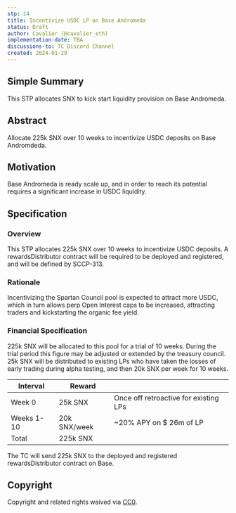 ```yaml
---
stp: 14
title: Incentivize USDC LP on Base Andromeda
status: Draft
author: Cavalier (@cavalier_eth)
implementation-date: TBA
discussions-to: TC Discord Channel
created: 2024-01-29
---
```


## Simple Summary

This STP allocates SNX to kick start liquidity provision on Base Andromeda.

## Abstract

Allocate 225k SNX over 10 weeks to incentivize USDC deposits on Base Andromdeda.

## Motivation

Base Andromeda is ready scale up, and in order to reach its potential requires a significant increase in USDC liquidity. 

## Specification

### Overview

This STP allocates 225k SNX over 10 weeks to incentivize USDC deposits. A rewardsDistributor contract will be required to be deployed and registered, and will be defined by SCCP-313.

### Rationale

Incentivizing the Spartan Council pool is expected to attract more USDC, which in turn allows perp Open Interest caps to be increased, attracting traders and kickstarting the organic fee yield. 

### Financial Specification

225k SNX will be allocated to this pool for a trial of 10 weeks. During the trial period this figure may be adjusted or extended by the treasury council. 25k SNX will be distributed to existing LPs who have taken the losses of early trading during alpha testing, and then 20k SNX per week for 10 weeks.

| Interval  | Reward         |                                     |
|-----------|----------------|-------------------------------------|
| Week 0    | 25k SNX        | Once off retroactive for existing LPs        |
| Weeks 1-10 | 20k SNX/week  | ~20% APY on $ 26m of LP             |
| Total     | 225k SNX       |                                     |

The TC will send 225k SNX to the deployed and registered rewardsDistributor contract on Base.


## Copyright

Copyright and related rights waived via [CC0](https://creativecommons.org/publicdomain/zero/1.0/).
